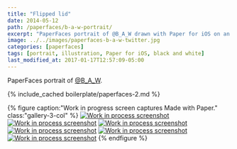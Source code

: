 ```yaml
---
title: "Flipped lid"
date: 2014-05-12
path: /paperfaces/b-a-w-portrait/
excerpt: "PaperFaces portrait of @B_A_W drawn with Paper for iOS on an iPad."
image: ../../images/paperfaces-b-a-w-twitter.jpg
categories: [paperfaces]
tags: [portrait, illustration, Paper for iOS, black and white]
last_modified_at: 2017-01-17T12:57:09-05:00
---
```


PaperFaces portrait of [@B_A_W](https://twitter.com/B_A_W).

{% include_cached boilerplate/paperfaces-2.md %}

{% figure caption:"Work in progress screen captures Made with Paper." class:"gallery-3-col" %}
[![Work in process screenshot](../../images/paperfaces-b-a-w-process-1-600.jpg)](../../images/paperfaces-b-a-w-process-1-lg.jpg) [![Work in process screenshot](../../images/paperfaces-b-a-w-process-2-600.jpg)](../../images/paperfaces-b-a-w-process-2-lg.jpg) [![Work in process screenshot](../../images/paperfaces-b-a-w-process-3-600.jpg)](../../images/paperfaces-b-a-w-process-3-lg.jpg) [![Work in process screenshot](../../images/paperfaces-b-a-w-process-4-600.jpg)](../../images/paperfaces-b-a-w-process-4-lg.jpg) [![Work in process screenshot](../../images/paperfaces-b-a-w-process-5-600.jpg)](../../images/paperfaces-b-a-w-process-5-lg.jpg) [![Work in process screenshot](../../images/paperfaces-b-a-w-process-6-600.jpg)](../../images/paperfaces-b-a-w-process-6-lg.jpg)
{% endfigure %}
